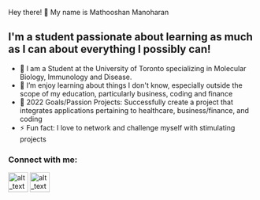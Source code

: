 Hey there! 👋 My name is Mathooshan Manoharan

## I'm a student passionate about learning as much as I can about everything I possibly can! 

- 🔭 I am a Student at the University of Toronto specializing in Molecular Biology, Immunology and Disease.  
- 🌱 I’m enjoy learning about things I don't know, especially outside the scope of my education, particularly business, coding and finance
- 🥅 2022 Goals/Passion Projects: Successfully create a project that integrates applications pertaining to healthcare, business/finance, and coding
- ⚡ Fun fact: I love to network and challenge myself with stimulating projects

### Connect with me:

[<img alt="alt_text" width="40px" src="https://cdn-icons.flaticon.com/png/512/3536/premium/3536505.png?token=exp=1648520050~hmac=58a41b1cb84bb18b177b3a68bd1cfe15" />](https://ca.linkedin.com/in/mathooshan-m-1809)
[<img alt="alt_text" width="40px" src="https://cdn-icons.flaticon.com/png/512/3955/premium/3955024.png?token=exp=1648520121~hmac=75fef381616fcfe152d9fe3f92e35b02" />](https://www.instagram.com/_m.squared/)

